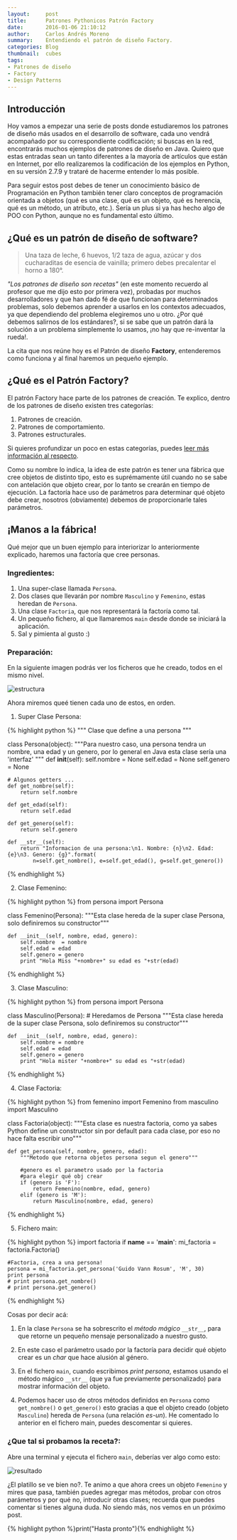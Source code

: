 ```yaml
---
layout:     post
title:      Patrones Pythonicos Patrón Factory
date:       2016-01-06 21:10:12
author:     Carlos Andrés Moreno
summary:    Entendiendo el patrón de diseño Factory.
categories: Blog
thumbnail:  cubes
tags:
- Patrones de diseño
- Factory
- Design Patterns
---
```

## Introducción

Hoy vamos a empezar una serie de posts donde estudiaremos los patrones de diseño más usados en el desarrollo de software, cada uno vendrá acompañado por su correspondiente codificación; si buscas en la red, encontrarás muchos ejemplos de patrones de diseño en Java. Quiero que estas entradas sean un tanto diferentes a la mayoría de artículos que están en Internet, por ello realizaremos la codificación de los ejemplos en Python, en su versión 2.7.9 y trataré de hacerme entender lo más posible.

Para seguir estos post debes de tener un conocimiento básico de Programación en Python también tener claro conceptos de programación orientada a objetos (qué es una clase, qué es un objeto, qué es herencia, qué es un método, un atributo, etc.). Sería un plus si ya has hecho algo de POO con Python, aunque no es fundamental esto último. 

## ¿Qué es un patrón de diseño de software?

> Una taza de leche, 6 huevos, 1/2 taza de agua, azúcar y dos cucharaditas de esencia de vainilla; primero debes precalentar el horno a 180°.

_"Los patrones de diseño son recetas"_ (en este momento recuerdo al profesor que me dijo esto por primera vez), probadas por muchos desarrolladores y que han dado fé de que funcionan para determinados problemas, solo debemos aprender a usarlos en los contextos adecuados, ya que dependiendo del problema elegiremos uno u otro. ¿Por qué debemos salirnos de los estándares?, si se sabe que un patrón dará la solución a un problema simplemente lo usamos, ¡no hay que re-inventar la rueda!.

La cita que nos reúne hoy es el Patrón de diseño **Factory**, entenderemos como funciona y al final haremos un pequeño ejemplo.

## ¿Qué es el Patrón Factory?

El patrón Factory hace parte de los patrones de creación. Te explico, dentro de los patrones de diseño existen tres categorías:

1. Patrones de creación.
2. Patrones de comportamiento.
3. Patrones estructurales.

Si quieres profundizar un poco en estas categorías, puedes [leer más información al respecto][1]. 

Como su nombre lo indica, la idea de este patrón es tener una fábrica que cree objetos de distinto tipo, esto es suprémamente útil cuando no se sabe con antelación que objeto crear, por lo tanto se crearán en tiempo de ejecución. La factoría hace uso de parámetros para determinar qué objeto debe crear, nosotros (obviamente) debemos de proporcionarle tales parámetros.

## ¡Manos a la fábrica!

Qué mejor que un buen ejemplo para interiorizar lo anteriormente explicado, haremos una factoría que cree personas.

### Ingredientes:
1. Una super-clase llamada `Persona`.
2. Dos clases que llevarán por nombre `Masculino` y `Femenino`, estas heredan de `Persona`.
3. Una clase `Factoria`, que nos representará la factoría como tal.
4. Un pequeño fichero, al que llamaremos `main` desde donde se iniciará la aplicación.
5. Sal y pimienta al gusto :)

### Preparación:

En la siguiente imagen podrás ver los ficheros que he creado, todos en el mismo nivel.

![estructura][2]

Ahora miremos queé tienen cada uno de estos, en orden.

1. Super Clase Persona:

{% highlight python %}
"""
Clase que define a una persona
"""

class Persona(object):
	"""Para nuestro caso, una persona tendra un nombre, una edad y un genero, por lo general
	en Java esta clase sería una 'interfaz' """
	def __init__(self):
		self.nombre = None
		self.edad = None
		self.genero = None

	# Algunos getters ...
	def get_nombre(self):
		return self.nombre

	def get_edad(self):
		return self.edad

	def get_genero(self):
		return self.genero

	def __str__(self):
		return "Informacion de una persona:\n1. Nombre: {n}\n2. Edad: {e}\n3. Genero: {g}".format(
			n=self.get_nombre(), e=self.get_edad(), g=self.get_genero())
{% endhighlight %}

2. Clase Femenino:

{% highlight python %}
from persona import Persona

class Femenino(Persona): 
	"""Esta clase hereda de la super clase Persona, solo definiremos su constructor"""
	
	def __init__(self, nombre, edad, genero):
		self.nombre  = nombre
		self.edad = edad
		self.genero = genero
		print "Hola Miss "+nombre+" su edad es "+str(edad)
{% endhighlight %}

3. Clase Masculino:

{% highlight python %}
from persona import Persona

class Masculino(Persona): # Heredamos de Persona
	"""Esta clase hereda de la super clase Persona, solo definiremos su constructor"""

	def __init__(self, nombre, edad, genero):
		self.nombre = nombre
		self.edad = edad
		self.genero = genero
		print "Hola mister "+nombre+" su edad es "+str(edad)
{% endhighlight %}


4. Clase Factoria:

{% highlight python %}
from femenino import Femenino
from masculino import Masculino

class Factoria(object):
	"""Esta clase es nuestra factoria, como ya sabes Python define un constructor sin
	por default para cada clase, por eso no hace falta escribir uno"""

	def get_persona(self, nombre, genero, edad):
		"""Metodo que retorna objetos persona segun el genero"""

		#genero es el parametro usado por la factoria 
		#para elegir qué obj crear
		if (genero is 'F'): 
			return Femenino(nombre, edad, genero)
		elif (genero is 'M'):
			return Masculino(nombre, edad, genero)
{% endhighlight %}	

5. Fichero main:

{% highlight python %}
import factoria
if __name__ == '__main__':
	mi_factoria = factoria.Factoria()

	#Factoria, crea a una persona!
	persona = mi_factoria.get_persona('Guido Vann Rosum', 'M', 30)
	print persona 
	# print persona.get_nombre()
	# print persona.get_genero()
{% endhighlight %}	

Cosas por decir acá:

1. En la clase `Persona` se ha sobrescrito el _método mágico_ `__str__`, para que retorne un pequeño mensaje personalizado a nuestro gusto.

2. En este caso el parámetro usado por la factoría para decidir qué objeto crear es un _char_ que hace alusión al género.

3. En el fichero `main`, cuando escribimos _print persona_, estamos usando el método mágico `__str__` (que ya fue previamente personalizado) para mostrar información del objeto.

4. Podemos hacer uso de otros métodos definidos en `Persona` como `get_nombre()` o `get_genero()` esto gracias a que el objeto creado (objeto `Masculino`) hereda de `Persona` (una relación _es-un_). He comentado lo anterior en el fichero main, puedes descomentar si quieres.

### ¿Que tal si probamos la receta?:

Abre una terminal y ejecuta el fichero `main`, deberías ver algo como esto:

![resultado][3]

¿El platillo se ve bien no?. Te animo a que ahora crees un objeto `Femenino` y mires que pasa, también puedes agregar mas métodos, probar con otros parámetros y por qué no, introducir otras clases; recuerda que puedes comentar si tienes alguna duda. No siendo más, nos vemos en un próximo post. 

{% highlight python %}print("Hasta pronto"){% endhighlight %}

[1]:https://es.wikipedia.org/wiki/Patr%C3%B3n_de_dise%C3%B1o
[2]:../../../../../../images/2016-01-06/estructura.png
[3]:../../../../../../images/2016-01-06/respuesta.png